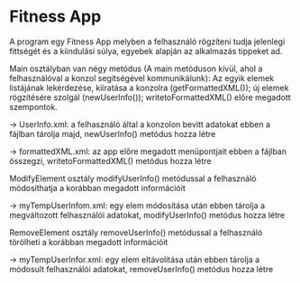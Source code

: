 # Fitness App

A program egy Fitness App melyben a felhasználó rögzíteni tudja jelenlegi fittségét és a kiindulási súlya, egyebek alapján az alkalmazás tippeket ad. 

Main osztályban van négy metódus (A main metóduson kívül, ahol a felhasználóval a konzol segítségével kommunikálunk): Az egyik elemek listájának lekérdezése, kiíratása a konzolra (getFormattedXML()); új elemek rögzítésére szolgál (newUserInfo()); writetoFormattedXML() előre megadott szempontok.

-> UserInfo.xml: a felhasználó által a konzolon bevitt adatokat ebben a fájlban tárolja majd, newUserInfo() metódus hozza létre

-> formattedXML.xml: az app előre megadott menüpontjait ebben a fájlban összegzi, writetoFormattedXML() metódus hozza létre


ModifyElement osztály modifyUserInfo() metódussal a felhasználó módosíthatja a korábban megadott információit

-> myTempUserInfom.xml: egy elem módosítása után ebben tárolja a megváltozott felhasználói adatokat, modifyUserInfo() metódus hozza létre


RemoveElement osztály removeUserInfo() metódussal a felhasználó törölheti a korábban megadott információit

-> myTempUserInfor.xml: egy elem eltávolítása után ebben tárolja a módosult felhasználói adatokat, removeUserInfo() metódus hozza létre
